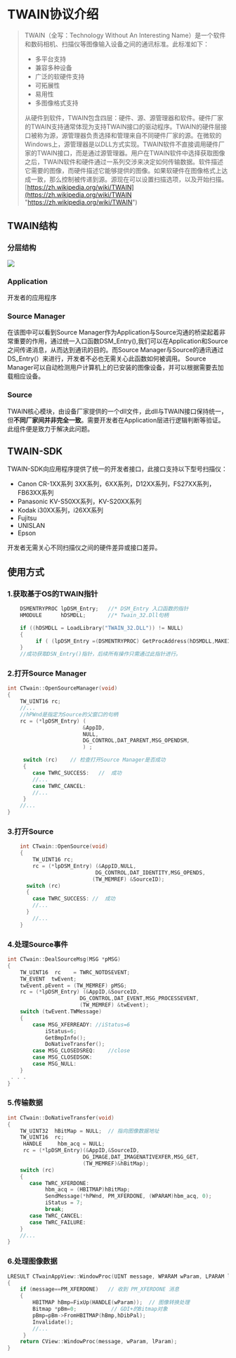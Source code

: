 TWAIN协议介绍
====

> TWAIN（全写：Technology Without An Interesting Name）是一个软件和数码相机、扫描仪等图像输入设备之间的通讯标准。此标准如下：
> - 多平台支持
> - 兼容多种设备
> - 广泛的软硬件支持
> - 可拓展性
> - 易用性
> - 多图像格式支持
>
> 从硬件到软件，TWAIN包含四层：硬件、源、源管理器和软件。硬件厂家的TWAIN支持通常体现为支持TWAIN接口的驱动程序。TWAIN的硬件层接口被称为源，源管理器负责选择和管理来自不同硬件厂家的源。在微软的Windows上，源管理器是以DLL方式实现。TWAIN软件不直接调用硬件厂家的TWAIN接口，而是通过源管理器。用户在TWAIN软件中选择获取图像之后，TWAIN软件和硬件通过一系列交涉来决定如何传输数据。软件描述它需要的图像，而硬件描述它能够提供的图像。如果软硬件在图像格式上达成一致，那么控制被传递到源。源现在可以设置扫描选项，以及开始扫描。
> [https://zh.wikipedia.org/wiki/TWAIN](https://zh.wikipedia.org/wiki/TWAIN "https://zh.wikipedia.org/wiki/TWAIN")

## TWAIN结构

### 分层结构
![](https://github.com/mrlitong/TWAIN-SDK/blob/master/source/twain_layout.jpg)

### Application
开发者的应用程序

### Source Manager
在该图中可以看到Source Manager作为Application与Source沟通的桥梁起着非常重要的作用，通过统一入口函数DSM_Entry(),我们可以在Application和Source之间传递消息，从而达到通讯的目的。而Source Manager与Source的通讯通过DS_Entry(）来进行，开发者不必也无需关心此函数如何被调用。
Source Manager可以自动检测用户计算机上的已安装的图像设备，并可以根据需要去加载相应设备。

### Source
TWAIN核心模块，由设备厂家提供的一个dll文件，此dll与TWAIN接口保持统一，但**不同厂家间并非完全一致**。需要开发者在Application层进行逻辑判断等验证。此组件便是致力于解决此问题。

## TWAIN-SDK

TWAIN-SDK向应用程序提供了统一的开发者接口，此接口支持以下型号扫描仪：
- Canon CR-1XX系列 3XX系列，6XX系列，D12XX系列，FS27XX系列，FB63XX系列
- Panasonic KV-S50XX系列，KV-S20XX系列
- Kodak i30XX系列，i26XX系列
- Fujitsu
- UNISLAN
- Epson

开发者无需关心不同扫描仪之间的硬件差异或接口差异。


## **使用方式**

### 1.获取基于OS的TWAIN指针

```C
	DSMENTRYPROC lpDSM_Entry;   //* DSM_Entry 入口函数的指针
	HMODULE      hDSMDLL;       //* Twain_32.Dll句柄

	if ((hDSMDLL = LoadLibrary("TWAIN_32.DLL")) != NULL)
	{
		 if ( (lpDSM_Entry =(DSMENTRYPROC) GetProcAddress(hDSMDLL,MAKEINTRESOURCE(1)))!=NULL)
	}
	//成功获取DSN_Entry()指针，后续所有操作只需通过此指针进行。
```

### 2.打开Source Manager

```C
int CTwain::OpenSourceManager(void)
{
	TW_UINT16 rc;
	//...
 	//hPWnd是指定为Source的父窗口的句柄
    rc = (*lpDSM_Entry) (
						&AppID, 
						NULL, 
						DG_CONTROL,DAT_PARENT,MSG_OPENDSM,                              (TW_MEMREF) & (*hPWnd)
						) ; 

     switch (rc)    // 检查打开Source Manager是否成功
     {
     	case TWRC_SUCCESS:   //  成功
        //...
     	case TWRC_CANCEL:
    	//...
     }
	//...
}
```

### 3.打开Source

```C
	int CTwain::OpenSource(void)
	{
	    TW_UINT16 rc;
	    rc = (*lpDSM_Entry) (&AppID,NULL,
	                        DG_CONTROL,DAT_IDENTITY,MSG_OPENDS,
	                       (TW_MEMREF) &SourceID);
	  switch (rc)
	  {
	  	case TWRC_SUCCESS: //  成功
	    //...
	  }
	    //...
	}
```

### 4.处理Source事件

```C
int CTwain::DealSourceMsg(MSG *pMSG)
{
    TW_UINT16  rc    = TWRC_NOTDSEVENT;
    TW_EVENT  twEvent;
    twEvent.pEvent = (TW_MEMREF) pMSG;
    rc = (*lpDSM_Entry) (&AppID,&SourceID,
                       DG_CONTROL,DAT_EVENT,MSG_PROCESSEVENT,
                       (TW_MEMREF) &twEvent);
    switch (twEvent.TWMessage)
    {
	    case MSG_XFERREADY:	//iStatus=6
	        iStatus=6;
	        GetBmpInfo();
	        DoNativeTransfer();
	    case MSG_CLOSEDSREQ:	//close
	    case MSG_CLOSEDSOK: 
	    case MSG_NULL:
    }  
 . . .
}
```

### 5.传输数据

```C
int CTwain::DoNativeTransfer(void)
{
    TW_UINT32  hBitMap = NULL;  // 指向图像数据地址
    TW_UINT16  rc;
     HANDLE     hbm_acq = NULL;
     rc = (*lpDSM_Entry)(&AppID,&SourceID,
                        DG_IMAGE,DAT_IMAGENATIVEXFER,MSG_GET,
                        (TW_MEMREF)&hBitMap);
    switch (rc)
    {
	   case TWRC_XFERDONE:
	        hbm_acq = (HBITMAP)hBitMap;
	        SendMessage(*hPWnd, PM_XFERDONE, (WPARAM)hbm_acq, 0);
	        iStatus = 7;
			break;
	   case TWRC_CANCEL:
	   case TWRC_FAILURE:
    }
    //...
}
```

### 6.处理图像数据

```C
LRESULT CTwainAppView::WindowProc(UINT message, WPARAM wParam, LPARAM lParam)
{
    if (message==PM_XFERDONE)   // 收到 PM_XFERDONE 消息
	{
	    HBITMAP hBmp=FixUp(HANDLE(wParam));  // 图像转换处理
	    Bitmap *pBm=0;           // GDI+的Bitmap对象
	    pBmp=pBm->FromHBITMAP(hBmp,hDibPal);
	    Invalidate();
   		//...
     }
    return CView::WindowProc(message, wParam, lParam);
}
```